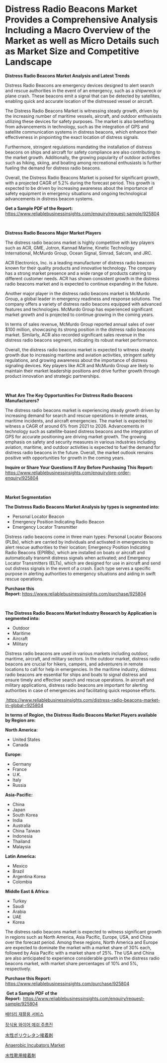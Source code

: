 <p><h1>Distress Radio Beacons Market Provides a Comprehensive Analysis Including a Macro Overview of the Market as well as Micro Details such as Market Size and Competitive Landscape</h1></p><p><strong>Distress Radio Beacons Market Analysis and Latest Trends</strong></p>
<p><p>Distress Radio Beacons are emergency devices designed to alert search and rescue authorities in the event of an emergency, such as a shipwreck or plane crash. These beacons emit a signal that can be detected by satellites, enabling quick and accurate location of the distressed vessel or aircraft.</p><p>The Distress Radio Beacons Market is witnessing steady growth, driven by the increasing number of maritime vessels, aircraft, and outdoor enthusiasts utilizing these devices for safety purposes. The market is also benefiting from advancements in technology, such as the integration of GPS and satellite communication systems in distress beacons, which enhance their effectiveness in pinpointing the exact location of distress signals.</p><p>Furthermore, stringent regulations mandating the installation of distress beacons on ships and aircraft for safety compliance are also contributing to the market growth. Additionally, the growing popularity of outdoor activities such as hiking, skiing, and boating among recreational enthusiasts is further fueling the demand for distress radio beacons.</p><p>Overall, the Distress Radio Beacons Market is poised for significant growth, with a projected CAGR of 5.2% during the forecast period. This growth is expected to be driven by increasing awareness about the importance of safety equipment in emergency situations and ongoing technological advancements in distress beacon systems.</p></p>
<p><strong>Get a Sample PDF of the Report:&nbsp;</strong> <a href="https://www.reliablebusinessinsights.com/enquiry/request-sample/925804">https://www.reliablebusinessinsights.com/enquiry/request-sample/925804</a></p>
<p>&nbsp;</p>
<p><strong>Distress Radio Beacons Major Market Players</strong></p>
<p><p>The distress radio beacons market is highly competitive with key players such as ACR, GME, Jotron, Kannad Marine, Kinetic Technology International, McMurdo Group, Ocean Signal, Simrad, Salcom, and JRC. </p><p>ACR Electronics, Inc. is a leading manufacturer of distress radio beacons known for their quality products and innovative technology. The company has a strong market presence and a wide range of products catering to different customer needs. ACR has shown consistent growth in the distress radio beacons market and is expected to continue expanding in the future.</p><p>Another major player in the distress radio beacons market is McMurdo Group, a global leader in emergency readiness and response solutions. The company offers a variety of distress radio beacons equipped with advanced features and technologies. McMurdo Group has experienced significant market growth and is projected to continue growing in the coming years.</p><p>In terms of sales revenue, McMurdo Group reported annual sales of over $100 million, showcasing its strong position in the distress radio beacons market. Similarly, ACR also recorded significant sales revenue in the distress radio beacons segment, indicating its robust market performance.</p><p>Overall, the distress radio beacons market is expected to witness steady growth due to increasing maritime and aviation activities, stringent safety regulations, and growing awareness about the importance of distress signaling devices. Key players like ACR and McMurdo Group are likely to maintain their market leadership positions and drive further growth through product innovation and strategic partnerships.</p></p>
<p>&nbsp;</p>
<p><strong>What Are The Key Opportunities For Distress Radio Beacons Manufacturers?</strong></p>
<p><p>The distress radio beacons market is experiencing steady growth driven by increasing demand for search and rescue operations in remote areas, maritime incidents, and aircraft emergencies. The market is expected to witness a CAGR of around 6% from 2021 to 2026. Advancements in technology such as satellite-based distress beacons and the integration of GPS for accurate positioning are driving market growth. The growing emphasis on safety and security measures in various industries including aviation, maritime, and outdoor activities is expected to fuel the demand for distress radio beacons in the future. Overall, the market outlook remains positive with opportunities for growth in the coming years.</p></p>
<p><strong>Inquire or Share Your Questions If Any Before Purchasing This Report:</strong> <a href="https://www.reliablebusinessinsights.com/enquiry/pre-order-enquiry/925804">https://www.reliablebusinessinsights.com/enquiry/pre-order-enquiry/925804</a></p>
<p>&nbsp;</p>
<p><strong>Market Segmentation</strong></p>
<p><strong>The Distress Radio Beacons Market Analysis by types is segmented into:</strong></p>
<p><ul><li>Personal Locator Beacon</li><li>Emergency Position Indicating Radio Beacon</li><li>Emergency Locator Transmitter</li></ul></p>
<p><p>Distress radio beacons come in three main types: Personal Locator Beacons (PLBs), which are carried by individuals and activated in emergencies to alert rescue authorities to their location; Emergency Position Indicating Radio Beacons (EPIRBs), which are installed on boats or aircraft and automatically transmit distress signals when activated; and Emergency Locator Transmitters (ELTs), which are designed for use in aircraft and send out distress signals in the event of a crash. Each type serves a specific purpose in alerting authorities to emergency situations and aiding in swift rescue operations.</p></p>
<p><strong>Purchase this Report:&nbsp;</strong><a href="https://www.reliablebusinessinsights.com/purchase/925804">https://www.reliablebusinessinsights.com/purchase/925804</a></p>
<p>&nbsp;</p>
<p><strong>The Distress Radio Beacons Market Industry Research by Application is segmented into:</strong></p>
<p><ul><li>Outdoor</li><li>Maritime</li><li>Aircraft</li><li>Military</li></ul></p>
<p><p>Distress radio beacons are used in various markets including outdoor, maritime, aircraft, and military sectors. In the outdoor market, distress radio beacons are crucial for hikers, campers, and adventurers in remote locations to call for help in emergencies. In the maritime industry, distress radio beacons are essential for ships and boats to signal distress and ensure timely and effective search and rescue operations. In aircraft and military applications, distress radio beacons are important for alerting authorities in case of emergencies and facilitating quick response efforts.</p></p>
<p><a href="https://www.reliablebusinessinsights.com/distress-radio-beacons-market-in-global-r925804">&nbsp;https://www.reliablebusinessinsights.com/distress-radio-beacons-market-in-global-r925804</a></p>
<p><strong>In terms of Region, the Distress Radio Beacons Market Players available by Region are:</strong></p>
<p>
    <p> <strong> North America: </strong>
        <ul>
            <li>United States</li>
            <li>Canada</li>
        </ul>
        </p> 
    <p> <strong> Europe: </strong>
        <ul>
            <li>Germany</li>
            <li>France</li>
            <li>U.K.</li>
            <li>Italy</li>
            <li>Russia</li>
        </ul>
        </p> 
    <p> <strong> Asia-Pacific: </strong>
        <ul>
            <li>China</li>
            <li>Japan</li>
            <li>South Korea</li>
            <li>India</li>
            <li>Australia</li>
            <li>China Taiwan</li>
            <li>Indonesia</li>
            <li>Thailand</li>
            <li>Malaysia</li>
        </ul>
        </p> 
    <p> <strong> Latin America: </strong>
        <ul>
            <li>Mexico</li>
            <li>Brazil</li>
            <li>Argentina Korea</li>
            <li>Colombia</li>
        </ul>
        </p> 
    <p> <strong> Middle East & Africa: </strong>
        <ul>
            <li>Turkey</li>
            <li>Saudi</li>
            <li>Arabia</li>
            <li>UAE</li>
            <li>Korea</li>
        </ul>
    </p>
    </p>
<p><p>The distress radio beacons market is expected to witness significant growth in regions such as North America, Asia Pacific, Europe, USA, and China over the forecast period. Among these regions, North America and Europe are expected to dominate the market with a market share of 30% each, followed by Asia Pacific with a market share of 25%. The USA and China are also anticipated to experience considerable growth in the distress radio beacons market, with market share percentages of 10% and 5%, respectively.</p></p>
<p><strong>Purchase this Report: </strong><a href="https://www.reliablebusinessinsights.com/purchase/925804">https://www.reliablebusinessinsights.com/purchase/925804</a></p>
<p>&nbsp;<strong>Get a Sample PDF of the Report:&nbsp;&nbsp;</strong><a href="https://www.reliablebusinessinsights.com/enquiry/request-sample/925804">https://www.reliablebusinessinsights.com/enquiry/request-sample/925804</a></p>
<p><strong></strong></p>
<p><p><a href="https://github.com/fatmarawatan39/Market-Research-Report-List-1/blob/main/1674731165722.md">배터리 재활용 서비스</a></p><p><a href="https://github.com/ConstantinVon/Market-Research-Report-List-1/blob/main/2820784165721.md">장식용 와이어 메쉬 주름진</a></p><p><a href="https://github.com/gfggqjbfys368009/Market-Research-Report-List-2/blob/main/9414178155048.md">水性ポリウレタン接着剤</a></p><p><a href="https://github.com/kpvmspce33/Market-Research-Report-List-1/blob/main/anaerobic-incubators-market.md">Anaerobic Incubators Market</a></p><p><a href="https://github.com/qwpelcjko9242629/Market-Research-Report-List-2/blob/main/7049353155047.md">水性靴用接着剤</a></p></p>